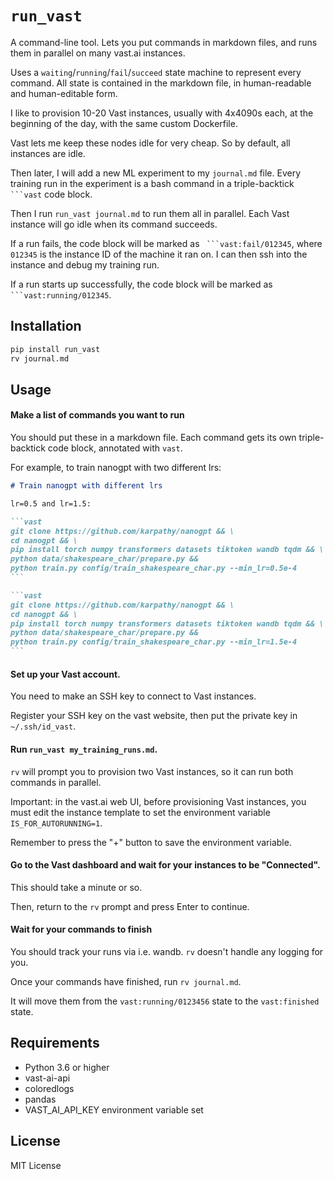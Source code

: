 # `run_vast`

A command-line tool. Lets you put commands in markdown files, and runs them in parallel on many vast.ai instances.

Uses a `waiting`/`running`/`fail`/`succeed` state machine to represent every command. All state is contained in the markdown file, in human-readable and human-editable form.

I like to provision 10-20 Vast instances, usually with 4x4090s each, at the beginning of the day, with the same custom Dockerfile.

Vast lets me keep these nodes idle for very cheap. So by default, all instances are idle.

Then later, I will add a new ML experiment to my `journal.md` file. Every training run in the experiment is a bash command in a triple-backtick ```` ```vast```` code block.

Then I run `run_vast journal.md` to run them all in parallel. Each Vast instance will go idle when its command succeeds.

If a run fails, the code block will be marked as ```` ```vast:fail/012345````, where `012345` is the instance ID of the machine it ran on. I can then ssh into the instance and debug my training run.

If a run starts up successfully, the code block will be marked as ```` ```vast:running/012345````.

## Installation

```bash
pip install run_vast
rv journal.md
```

## Usage

#### Make a list of commands you want to run

You should put these in a markdown file. Each command gets its own triple-backtick code block, annotated with `vast`.

For example, to train nanogpt with two different lrs:

````markdown
# Train nanogpt with different lrs

lr=0.5 and lr=1.5:

```vast
git clone https://github.com/karpathy/nanogpt && \
cd nanogpt && \
pip install torch numpy transformers datasets tiktoken wandb tqdm && \
python data/shakespeare_char/prepare.py &&
python train.py config/train_shakespeare_char.py --min_lr=0.5e-4
```

```vast
git clone https://github.com/karpathy/nanogpt && \
cd nanogpt && \
pip install torch numpy transformers datasets tiktoken wandb tqdm && \
python data/shakespeare_char/prepare.py &&
python train.py config/train_shakespeare_char.py --min_lr=1.5e-4
```
````

#### Set up your Vast account.

You need to make an SSH key to connect to Vast instances.

Register your SSH key on the vast website, then put the private key in `~/.ssh/id_vast`.

#### Run `run_vast my_training_runs.md`.

`rv` will prompt you to provision two Vast instances, so it can run both commands in parallel.

Important: in the vast.ai web UI, before provisioning Vast instances, you must edit the instance template to set the environment variable `IS_FOR_AUTORUNNING=1`.

Remember to press the "+" button to save the environment variable.

#### Go to the Vast dashboard and wait for your instances to be "Connected".

This should take a minute or so.

Then, return to the `rv` prompt and press Enter to continue.

#### Wait for your commands to finish

You should track your runs via i.e. wandb. `rv` doesn't handle any logging for you.

Once your commands have finished, run `rv journal.md`.

It will move them from the `vast:running/0123456` state to the `vast:finished` state.

## Requirements

- Python 3.6 or higher
- vast-ai-api
- coloredlogs
- pandas
- VAST_AI_API_KEY environment variable set

## License

MIT License 
